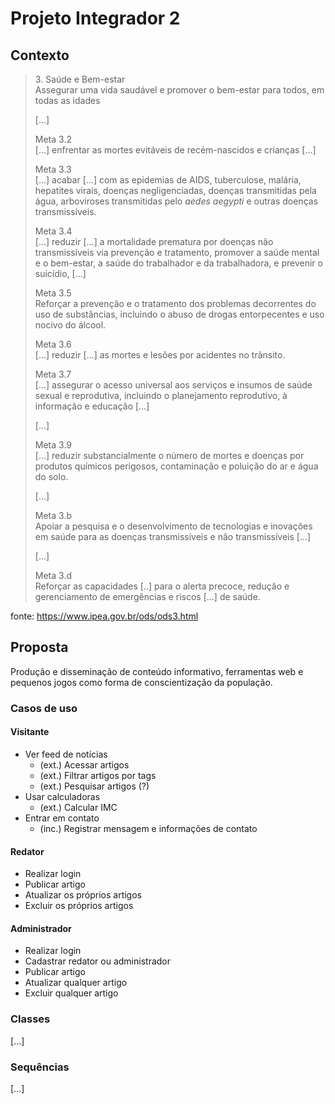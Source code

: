 # Projeto Integrador 2

## Contexto

> 3\. Saúde e Bem-estar  \
> Assegurar uma vida saudável e promover o bem-estar para todos, em todas as idades
>
> [...]
>
> Meta 3.2  \
> [...] enfrentar as mortes evitáveis de recém-nascidos e crianças [...]
>
> Meta 3.3  \
> [...] acabar [...] com as epidemias de AIDS, tuberculose, malária, hepatites virais, doenças negligenciadas, doenças transmitidas pela água, arboviroses transmitidas pelo *aedes aegypti* e outras doenças transmissíveis.
>
> Meta 3.4  \
> [...] reduzir [...] a mortalidade prematura por doenças não transmissíveis via prevenção e tratamento, promover a saúde mental e o bem-estar, a saúde do trabalhador e da trabalhadora, e prevenir o suicídio, [...]
>
> Meta 3.5  \
> Reforçar a prevenção e o tratamento dos problemas decorrentes do uso de substâncias, incluindo o abuso de drogas entorpecentes e uso nocivo do álcool.
>
> Meta 3.6  \
> [...] reduzir [...] as mortes e lesões por acidentes no trânsito.
>
> Meta 3.7  \
> [...] assegurar o acesso universal aos serviços e insumos de saúde sexual e reprodutiva, incluindo o planejamento reprodutivo, à informação e educação [...]
>
> [...]
>
> Meta 3.9  \
> [...] reduzir substancialmente o número de mortes e doenças por produtos químicos perigosos, contaminação e poluição do ar e água do solo.
>
> [...]
>
> Meta 3.b  \
> Apoiar a pesquisa e o desenvolvimento de tecnologias e inovações em saúde para as doenças transmissíveis e não transmissíveis [...]
>
> [...]
>
> Meta 3.d  \
> Reforçar as capacidades [..] para o alerta precoce, redução e gerenciamento de emergências e riscos [...] de saúde.

fonte: https://www.ipea.gov.br/ods/ods3.html

## Proposta

Produção e disseminação de conteúdo informativo, ferramentas web e pequenos jogos como forma de conscientização da população.

### Casos de uso

#### Visitante

- Ver feed de notícias
    - (ext.) Acessar artigos
    - (ext.) Filtrar artigos por tags
    - (ext.) Pesquisar artigos (?)
- Usar calculadoras
    - (ext.) Calcular IMC
- Entrar em contato
    - (inc.) Registrar mensagem e informações de contato

#### Redator

- Realizar login
- Publicar artigo
- Atualizar os próprios artigos
- Excluir os próprios artigos

#### Administrador

- Realizar login
- Cadastrar redator ou administrador
- Publicar artigo
- Atualizar qualquer artigo
- Excluir qualquer artigo

### Classes

[...]

### Sequências

[...]